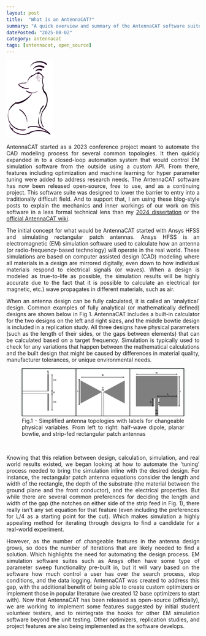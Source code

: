 ```yaml
---
layout: post
title:  "What is an AntennaCAT?"
summary: "A quick overview and summary of the AntennaCAT software suite that started development back in 2023, and where we see it going"
datePosted: "2025-08-02"
category: antennacat
tags: [antennacat, open_source]
---
```


<style>
.justified-content {
    text-align: justify;
    text-justify: inter-word;
}
</style>

<div class="justified-content">

<img src="/media/imgs/antennacat/transparent-antennaCAT-logo.png" alt="AntennaCAT logo" height="200">

<p> 
AntennaCAT started as a 2023 conference project meant to automate the CAD modeling process for several common topologies. It then quickly expanded in to a closed-loop automation system that would control EM simulation software from the outside using a custom API. From there, features including optimization and machine learning for hyper parameter tuning were added to address research needs. The AntennaCAT software has now been released open-source, free to use, and as a continuing project. This software suite was designed to lower the barrier to entry into a traditionally difficult field. And to support that, I am using these blog-style posts to explain the mechanics and inner workings of our work on this software in a less formal technical lens than my  <a href="https://scholarscompass.vcu.edu/etd/7841/">2024 dissertation</a> or the <a href="https://github.com/LC-Linkous/AntennaCalculationAutotuningTool/wiki">official AntennaCAT wiki</a>.
</p>

<p> 
The initial concept for what would be AntennaCAT started with Ansys HFSS and simulating rectangular patch antennas. Ansys HFSS is an electromagnetic (EM) simulation software used to calculate how an antenna (or radio-frequency-based technology) will operate in the real world. These simulations are based on computer assisted design (CAD) modeling where all materials in a design are mirrored digitally, even down to how individual materials respond to electrical signals (or waves). When a design is modeled as true-to-life as possible, the simulation results will be highly accurate due to the fact that it is possible to calculate an electrical (or magnetic, etc.) wave propagates in different materials, such as air.  
</p>

<p>
When an antenna design can be fully calculated, it is called an 'analytical' design. Common examples of fully analytical (or mathematically defined) designs are shown below in Fig 1. AntennaCAT includes a built-in calculator for the two designs on the left and right sizes, and the middle bowtie design is included in a replication study. All three designs have physical parameters (such as the length of their sides, or the gaps between elements) that can be calculated based on a target frequency. Simulation is typically used to check for any variations that happen between the mathematical calculations and the built design that might be caused by differences in material quality, manufacturer tolerances, or unique environmental needs. 
</p>

<figure>
<img src="/media/imgs/antenna_design/antenna_examples_simple1.png" alt="Three stylized antenna shapes with labels for variables." style="width:500px">
<figcaption>Fig.1 - Simplified antenna topologies with labels for changeable physical variables. From left to right: half-wave dipole, planar bowtie, and strip-fed rectangular patch antennas </figcaption>
</figure> 

<br>

<p>
Knowing that this relation between design, calculation, simulation, and real world results existed, we began looking at how to automate the 'tuning' process needed to bring the simulation inline with the desired design. For instance, the rectangular patch antenna equations consider the length and width of the rectangle, the depth of the substrate (the material between the ground plane and the front conductor), and the electrical properties. But while there are several common preferences for deciding the length and width of the gap (the notches on either side of the strip feed in Fig. 1), there really isn't any set equation for that feature (even including the preferences for L/4 as a starting point for the cut). Which makes simulation a highly appealing method for iterating through designs to find a candidate for a real-world experiment.
</p>

<p>
However, as the number of changeable features in the antenna design grows, so does the number of iterations that are likely needed to find a solution. Which highlights the need for automating the design process. EM simulation software suites such as Ansys often have some type of parameter sweep functionality pre-built in, but it will vary based on the software how much control a user has over the search process, stop conditions, and the data logging. AntennaCAT was created to address this gap, with the additional benefit of being able to create custom optimizers or implement those in popular literature (we created 12 base optimizers to start with). Now that AntennaCAT has been released as open-source (officially), we are working to implement some features suggested by initial student volunteer testers, and to reintegrate the hooks for other EM simulation software beyond the unit testing. Other optimizers, replication studies, and project features are also being implemented as the software develops. 
</p>

